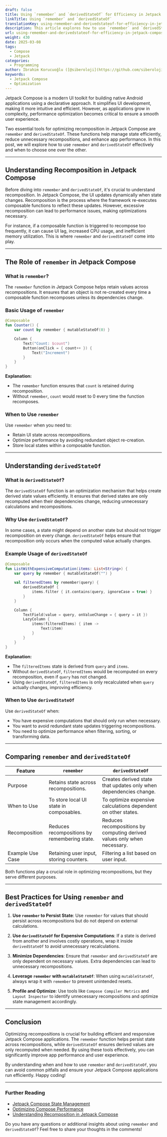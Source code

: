 ```yaml
---
draft: false
title: Using `remember` and `derivedStateOf` for Efficiency in Jetpack Compose
linkTitle: Using `remember` and `derivedStateOf`
translationKey: using-remember-and-derivedstateof-for-efficiency-in-jetpack-compose
description: This article explores how to use `remember` and `derivedStateOf` effectively in Jetpack Compose to optimize performance and avoid unnecessary recompositions.
url: using-remember-and-derivedstateof-for-efficiency-in-jetpack-compose
weight: 430
date: 2025-03-08
tags:
  - Compose
  - Jetpack
categories:
  - Programming
author: İbrahim Korucuoğlu ([@siberoloji](https://github.com/siberoloji))
keywords:
  - Jetpack Compose
  - Optimization
---
```

Jetpack Compose is a modern UI toolkit for building native Android applications using a declarative approach. It simplifies UI development, making it more intuitive and efficient. However, as applications grow in complexity, performance optimization becomes critical to ensure a smooth user experience.

Two essential tools for optimizing recomposition in Jetpack Compose are `remember` and `derivedStateOf`. These functions help manage state efficiently, reduce unnecessary recompositions, and enhance app performance. In this post, we will explore how to use `remember` and `derivedStateOf` effectively and when to choose one over the other.

---

## Understanding Recomposition in Jetpack Compose

Before diving into `remember` and `derivedStateOf`, it's crucial to understand recomposition. In Jetpack Compose, the UI updates dynamically when state changes. Recomposition is the process where the framework re-executes composable functions to reflect these updates. However, excessive recomposition can lead to performance issues, making optimizations necessary.

For instance, if a composable function is triggered to recompose too frequently, it can cause UI lag, increased CPU usage, and inefficient memory utilization. This is where `remember` and `derivedStateOf` come into play.

---

## The Role of `remember` in Jetpack Compose

### What is `remember`?

The `remember` function in Jetpack Compose helps retain values across recompositions. It ensures that an object is not re-created every time a composable function recomposes unless its dependencies change.

### Basic Usage of `remember`

```kotlin
@Composable
fun Counter() {
    var count by remember { mutableStateOf(0) }

    Column {
        Text("Count: $count")
        Button(onClick = { count++ }) {
            Text("Increment")
        }
    }
}
```

**Explanation:**

- The `remember` function ensures that `count` is retained during recomposition.
- Without `remember`, `count` would reset to 0 every time the function recomposes.

### When to Use `remember`

Use `remember` when you need to:

- Retain UI state across recompositions.
- Optimize performance by avoiding redundant object re-creation.
- Store local states within a composable function.

---

## Understanding `derivedStateOf`

### What is `derivedStateOf`?

The `derivedStateOf` function is an optimization mechanism that helps create derived state values efficiently. It ensures that derived states are only recomputed when their dependencies change, reducing unnecessary calculations and recompositions.

### Why Use `derivedStateOf`?

In some cases, a state might depend on another state but should not trigger recomposition on every change. `derivedStateOf` helps ensure that recomposition only occurs when the computed value actually changes.

### Example Usage of `derivedStateOf`

```kotlin
@Composable
fun ListWithExpensiveComputation(items: List<String>) {
    var query by remember { mutableStateOf("") }
    
    val filteredItems by remember(query) {
        derivedStateOf {
            items.filter { it.contains(query, ignoreCase = true) }
        }
    }

    Column {
        TextField(value = query, onValueChange = { query = it })
        LazyColumn {
            items(filteredItems) { item ->
                Text(item)
            }
        }
    }
}
```

**Explanation:**

- The `filteredItems` state is derived from `query` and `items`.
- Without `derivedStateOf`, `filteredItems` would be recomputed on every recomposition, even if `query` has not changed.
- Using `derivedStateOf`, `filteredItems` is only recalculated when `query` actually changes, improving efficiency.

### When to Use `derivedStateOf`

Use `derivedStateOf` when:

- You have expensive computations that should only run when necessary.
- You want to avoid redundant state updates triggering recompositions.
- You need to optimize performance when filtering, sorting, or transforming data.

---

## Comparing `remember` and `derivedStateOf`

| Feature          | `remember`  | `derivedStateOf` |
|-----------------|-------------|------------------|
| Purpose        | Retains state across recompositions. | Creates derived state that updates only when dependencies change. |
| When to Use   | To store local UI state in composables. | To optimize expensive calculations dependent on other states. |
| Recomposition | Reduces recompositions by remembering state. | Reduces recompositions by computing derived values only when necessary. |
| Example Use Case | Retaining user input, storing counters. | Filtering a list based on user input. |

Both functions play a crucial role in optimizing recompositions, but they serve different purposes.

---

## Best Practices for Using `remember` and `derivedStateOf`

1. **Use `remember` to Persist State**: Use `remember` for values that should persist across recompositions but do not depend on external calculations.

2. **Use `derivedStateOf` for Expensive Computations**: If a state is derived from another and involves costly operations, wrap it inside `derivedStateOf` to avoid unnecessary recalculations.

3. **Minimize Dependencies**: Ensure that `remember` and `derivedStateOf` are only dependent on necessary values. Extra dependencies can lead to unnecessary recompositions.

4. **Leverage `remember` with `mutableStateOf`**: When using `mutableStateOf`, always wrap it with `remember` to prevent unintended resets.

5. **Profile and Optimize**: Use tools like `Compose Compiler Metrics` and `Layout Inspector` to identify unnecessary recompositions and optimize state management accordingly.

---

## Conclusion

Optimizing recompositions is crucial for building efficient and responsive Jetpack Compose applications. The `remember` function helps persist state across recompositions, while `derivedStateOf` ensures derived values are only recomputed when needed. By using these tools effectively, you can significantly improve app performance and user experience.

By understanding when and how to use `remember` and `derivedStateOf`, you can avoid common pitfalls and ensure your Jetpack Compose applications run efficiently. Happy coding!

---

### Further Reading

- [Jetpack Compose State Management](https://developer.android.com/jetpack/compose/state)
- [Optimizing Compose Performance](https://developer.android.com/jetpack/compose/performance)
- [Understanding Recomposition in Jetpack Compose](https://developer.android.com/jetpack/compose/recomposition)

Do you have any questions or additional insights about using `remember` and `derivedStateOf`? Feel free to share your thoughts in the comments!
